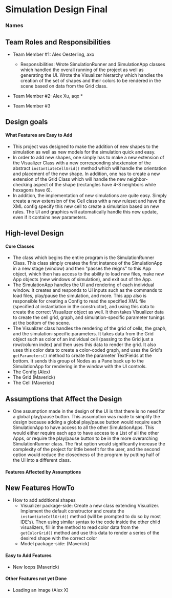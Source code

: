# Simulation Design Final
### Names

## Team Roles and Responsibilities

 * Team Member #1: Alex Oesterling, axo
    * Responsibilities: Wrote SimulationRunner and SimulationApp classes which handled the overall
    running of the project as well as generating the UI. Wrote the Visualizer hierarchy which handles
    the creation of the set of shapes and their colors to be rendered in the scene based on data from
    the Grid class. 
    
 * Team Member #2: Alex Xu, aqx
    * 

 * Team Member #3


## Design goals
#### What Features are Easy to Add
* This project was designed to make the addition of new shapes to the simulation as well as new models
for the simulation quick and easy.
* In order to add new shapes, one simply has to make a new extension of the Visualizer Class with a new corresponding
shextension of the abstract ```instantiateCellGrid()``` method which will handle the orientation and
placement of the new shape. In addition, one has to create a new extension of the Grid Class which will handle
the new neighbor-checking aspect of the shape (rectangles have 4-8 neighbors while hexagons have 6).
* In addition, the implementation of new simulations are quite easy. Simply create a new extension of the Cell
class with a new ruleset and have the XML config specify this new cell to create a simulation based on 
new rules. The UI and graphics will automatically handle this new update, even if it contains new parameters.
## High-level Design
#### Core Classes
* The class which begins the entire program is the SimulationRunner Class. This class simply
creates the first instance of the SimulationApp in a new stage (window) and then "passes the reigns" 
to this App object, which then has access to the ability to load new files, make new App objects (new windows of simulation),
and exit out of the App. 
* The SimulationApp handles the UI and rendering of each individual window. It creates and responds to UI inputs such
as the commands to load files, play/pause the simulation, and more. This app also is responsible for creating a Config to read
the specified XML file (specified at instantiation in the constructor), and using this data to create the 
correct Visualizer object as well. It then takes Visualizer data to create the cell grid, graph, and simulation-specific
parameter tunings at the bottom of the scene.
* The Visualizer class handles the rendering of the grid of cells, the graph, and the simulation-specific parameters.
It takes data from the Grid object such as color of an individual cell (passing to the Grid just a row/column index) and 
then uses this data to render the grid. It also uses this color data to create a color-coded graph, 
and uses the Grid's ```getParameters()``` method to create the parameter TextFields at the bottom.
It sends this group of Nodes as a Pane back up to the SimulationApp for rendering in the window with the UI controls.
* The Config (Alex)
* The Grid (Maverick)
* The Cell (Maverick)

## Assumptions that Affect the Design
* One assumption made in the design of the UI is that there is no need for a global play/pause button.
This assumption was made to simplify the design because adding a global play/pause button would
require each SimulationApp to have access to all the other SimulationApps. This would either require
each app to have access to a List of all the other Apps, or require the play/pause button to be in the 
more overarching SimulationRunner class. The first option would significantly increase the complexity of the 
project for little benefit for the user, and the second option would reduce the closedness of the program
by putting half of the UI into a different class. 
#### Features Affected by Assumptions


## New Features HowTo
* How to add additional shapes
    * Visualizer package-side: Create a new class extending Visualizer. Implement the default constructor and 
    create the ```instantiateCellGrid()``` method (will be prompted to do so by most IDE's). Then using similar syntax to the code inside the other
    child visualizers, fill in the method to read color data from the ```getColorGrid()``` method
    and use this data to render a series of the desired shape with the correct color
    * Model package-side: (Maverick)
#### Easy to Add Features
* New loops (Maverick)
#### Other Features not yet Done
* Loading an image (Alex X)
